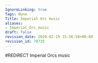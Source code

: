 ```yaml
---
IgnoreLinking: true
Tags: None
Title: Imperial Orc music
aliases:
- Imperial_Orc_music
draft: false
revision_date: 2020-02-19 15:56:50+00:00
revision_id: 78735
---
```


#REDIRECT Imperial Orcs music